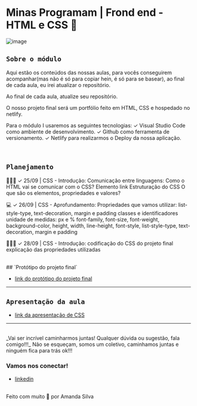# Minas Programam | Frond end - HTML e CSS 🚀

![image](https://media.giphy.com/media/968taxwNaAXqZASdcn/giphy.gif)

## `Sobre o módulo`

Aqui estão os conteúdos das nossas aulas, para vocês conseguirem acompanhar(mas não é só para copiar hein, é só para se basear), ao final de cada aula, eu irei atualizar o repositório.

Ao final de cada aula, atualize seu repositório.

O nosso projeto final será um portfólio feito em HTML, CSS e hospedado no netlify.

Para o módulo I usaremos as seguintes tecnologias:
✓ Visual Studio Code como ambiente de desenvolvimento.
✓ Github como ferramenta de versionamento.
✓ Netlify para realizarmos o Deploy da nossa aplicação.

<br>

## `Planejamento`

👩🏾‍💻 ✓ 25/09 | CSS - Introdução:
Comunicação entre linguagens: Como o HTML vai se comunicar com o CSS?
Elemento link
Estruturação do CSS
O que são os elementos, propriedades e valores?

💻 ✓ 26/09 | CSS - Aprofundamento:
Propriedades que vamos utilizar:
list-style-type, text-decoration, margin e padding 
classes e identificadores
unidade de medidas: px e %
font-family, font-size, font-weight, background-color, height, width, line-height, font-style, list-style-type, text-decoration, margin e padding

👩🏾‍💻 ✓ 28/09 | CSS - Introdução:
codificação do CSS do projeto final
explicação das propriedades utilizadas

<br>
## `Protótipo do projeto final`

- [link do protótipo do projeto final](https://www.figma.com/file/JDuzZm11EgjSQM9KrviSU1/Portfolio?node-id=0%3A1)

---

## `Apresentação da aula`

- [link da apresentação de CSS](https://docs.google.com/presentation/d/1TJld-WsOho7scWy7mOEzv_gFQKIt9J5d/edit?usp=sharing&ouid=105164239009785011956&rtpof=true&sd=true)

---

<br>
_Vai ser incrível caminharmos juntas! Qualquer dúvida ou sugestão, fala comigo!!!_
Não se esqueçam, somos um coletivo, caminhamos juntas e ninguém fica para trás ok!!!
<br>

### Vamos nos conectar!

- [linkedin](https://www.linkedin.com/in/amanda-silva-dev/)

<br>
Feito com muito 🤎 por Amanda Silva

